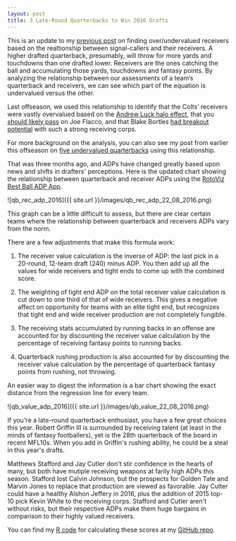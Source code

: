 ```yaml
---
layout: post
title: 3 Late-Round Quarterbacks to Win 2016 Drafts 
---
```


This is an update to my [previous post](https://colekev.github.io/opportunity-scores-rookie-wr-2016/) on finding over/undervalued receivers based on the realtionship between signal-callers and their receivers. A higher drafted quarterback, presumably, will throw for more yards and touchdowns than one drafted lower. Receivers are the ones catching the ball and accumulating those yards, touchdowns and fantasy points. By analyzing the relationship between our assessments of a team’s quarterback and receivers, we can see which part of the equation is undervalued versus the other.

Last offseason, we used this relationship to identify that the Colts’ receivers were vastly overvalued based on the [Andrew Luck halo effect](http://rotoviz.com/2015/04/andrew-luck-fantasy-halo-effect/), that you [should likely pass](http://rotoviz.com/2015/04/trestman-effect-joe-flacco-actually-undervalued/) on Joe Flacco, and that Blake Bortles [had breakout potential](http://rotoviz.com/2015/04/four-quarterbackreceiver-adp-arbitrage-opportunities/) with such a strong receiving corps.

For more background on the analysis, you can also see my post from earlier this offseason on [five undervalued quarterbacks](http://rotoviz.com/2016/05/undervalued-quarterbacks-fantasy-2016/?hvid=2JrtbF) using this relationship. 

That was three months ago, and ADPs have changed greatly based upon news and shifts in drafters' perceptions. Here is the updated chart showing the relationship between quarterback and receiver ADPs using the [RotoViz Best Ball ADP App](http://rotoviz.com/best-ball-adp/).

![qb_rec_adp_2016]({{ site.url }}/images/qb_rec_adp_22_08_2016.png)

This graph can be a little difficult to assess, but there are clear certain teams where the relationship between quarterback and receivers ADPs vary from the norm. 

There are a few adjustments that make this formula work:

1) The receiver value calculation is the inverse of ADP: the last pick in a 20-round, 12-team draft (240) minus ADP. You then add up all the values for wide receivers and tight ends to come up with the combined score.

2) The weighting of tight end ADP on the total receiver value calculation is cut down to one third of that of wide receivers. This gives a negative affect on opportunity for teams with an elite tight end, but recognizes that tight end and wide receiver production are not completely fungible.

3) The receiving stats accumulated by running backs in an offense are accounted for by discounting the receiver value calculation by the percentage of receiving fantasy points to running backs.

4) Quarterback rushing production is also accounted for by discounting the receiver value calculation by the percentage of quarterback fantasy points from rushing, not throwing.

An easier way to digest the information is a bar chart showing the exact distance from the regression line for every team.

![qb_value_adp_2016]({{ site.url }}/images/qb_value_22_08_2016.png)

If you're a late-round quarterback enthusiast, you have a few great choices this year. Robert Griffin III is surrounded by receiving talent (at least in the minds of fantasy footballers), yet is the 28th quarterback of the board in recent MFL10s. When you add in Griffin's rushing ability, he could be a steal in this year's drafts.

Matthews Stafford and Jay Cutler don't stir confidence in the hearts of many, but both have mutiple receiving weapons at farily high ADPs this season. Stafford lost Calvin Johnson, but the prospects for Golden Tate and Marvin Jones to replace that production are viewed as favorable. Jay Culter could have a healthy Alshon Jeffery in 2016, plus the addition of 2015 top-10 pick Kevin White to the receiving corps. Stafford and Cutler aren't without risks, but their respective ADPs make them huge bargains in comparison to their highly valued receivers.

You can find my [R code](https://github.com/colekev/Opportunity-Scores-for-Rookie-WRs/blob/master/OS_2016.R) for calculating these scores at my [GitHub repo](https://github.com/colekev/Opportunity-Scores-for-Rookie-WRs).
